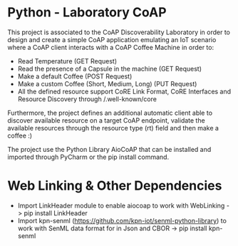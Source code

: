# Python - Laboratory CoAP

This project is associated to the CoAP Discoverability Laboratory in order to design and create a simple CoAP application emulating
an IoT scenario where a CoAP client interacts with a CoAP Coffee Machine in order to:

- Read Temperature (GET Request)
- Read the presence of a Capsule in the machine (GET Request)
- Make a default Coffee (POST Request)
- Make a custom Coffee (Short, Medium, Long) (PUT Request)
- All the defined resource support CoRE Link Format, CoRE Interfaces and Resource Discovery through /.well-known/core


Furthermore, the project defines an additional automatic client able to discover available resource on a target CoAP endpoint, 
validate the available resources through the resource type (rt) field and then make a coffee :)

The project use the Python Library AioCoAP that can be installed and imported through PyCharm or the pip install command.

# Web Linking & Other Dependencies

- Import LinkHeader module to enable aiocoap to work with WebLinking -> pip install LinkHeader
- Import kpn-senml (https://github.com/kpn-iot/senml-python-library) to work with SenML data format for in Json and CBOR -> pip install kpn-senml